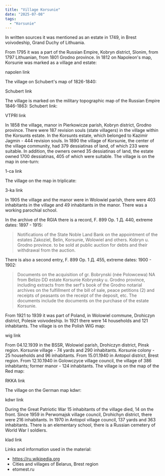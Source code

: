 ```yaml
---
title: "Village Korsunie"
date: "2025-07-08"
tags: 
  - "Korsunie"
---
```


In written sources it was mentioned as an estate in 1749, in Brest voivodeship, Grand Duchy of Lithuania.

From 1795 it was a part of the Russian Empire, Kobryn district, Slonim, from 1797 Lithuanian, from 1801 Grodno province. In 1812 on Napoleon's map, Korsunie was marked as a village and estate:

napolen link

The village on Schubert's map of 1826-1840:

Schubert link

The village is marked on the military topographic map of the Russian Empire 1846-1863: Schubert link:

VTPRI link

In 1858 the village, manor in Pierkowicze parish, Kobryn district, Grodno province. There were 187 revision souls (state villagers) in the village within the Korsunts estate. In the Korsunts estate, which belonged to Kazimir Jagmin - 444 revision souls. In 1890 the village of Korsunie, the center of the village community, had 379 dessiatinas of land, of which 233 were suitable. In addition, the owners owned 35 dessiatinas of land, the estate owned 1700 dessiatinas, 405 of which were suitable. The village is on the map in one-turn:

1-ca link

The village on the map in triplicate:

3-ka link

In 1905 the village and the manor were in Wolowiel parish, there were 403 inhabitants in the village and 49 inhabitants in the manor. There was a working parochial school.

In the archive of the RGIA there is a record, F. 899 Op. 1 Д. 440, extreme dates: 1897 - 1915:
> Notifications of the State Noble Land Bank on the appointment of the estates Zakoziel, Belin, Korsunie, Wolowiel and others. Kobryn u. Grodno province. to be sold at public auction for debts and their withdrawal from the auction.

There is also a second entry, F. 899 Op. 1 Д. 455, extreme dates: 1900 - 1902:
> Documents on the acquisition of gr. Bobrynski (née Polowcewa) NA from Belizo DD estate Korsunie Kobrynsky u. Grodno province, including extracts from the serf's book of the Grodno notarial archives on the fulfillment of the bill of sale, peace petitions (2) and receipts of peasants on the receipt of the deposit, etc. The documents include the documents on the purchase of the estate Korsunie.

From 1921 to 1939 it was part of Poland, in Wolowiel commune, Drohiczyn district, Polesie voivodeship. In 1921 there were 14 households and 121 inhabitants. The village is on the Polish WIG map:

wig link

From 04.12.1939 in the BSSR, Wolowiel parish, Drohiczyn district, Pinsk region. Korsunie village - 74 yards and 290 inhabitants. Korsunie colony - 25 households and 96 inhabitants. From 15.01.1940 in Antopol district, Brest region. From 12.10.1940 in Golowczyce village council, the village of 386 inhabitants; former manor - 124 inhabitants. The village is on the map of the Red map:

RKKA link

The village on the German map kdwr:

kdwr link

During the Great Patriotic War 15 inhabitants of the village died, 14 on the front. Since 1959 in Perwomajsk village council, Drohichyn district, there were 216 inhabitants. In 1970 in Antopol village council, 137 yards and 363 inhabitants. There is an elementary school, there is a Russian cemetery of World War I soldiers.

klad link

Links and information used in the material:
- https://ru.wikipedia.org
- Cities and villages of Belarus, Brest region
- etomest.ru

